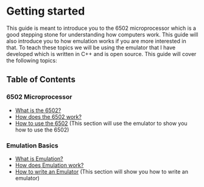 # Getting started

This guide is meant to introduce you to the 6502 microprocessor which is a good stepping stone for understanding how computers work. This guide will also introduce you to how emulation works if you are more interested in that. To teach these topics we will be using the emulator that I have developed which is written in C++ and is open source. This guide will cover the following topics:

## Table of Contents

### 6502 Microprocessor

- [What is the 6502?](./6502/about.md)
- [How does the 6502 work?](./6502/how-does-it-work.md)
- [How to use the 6502](./6502/how-to-use.md) (This section will use the emulator to show you how to use the 6502)

### Emulation Basics

- [What is Emulation?](./emulation/what-is-emulation.md)
- [How does Emulation work?](./emulation/how-does-it-work.md)
- [How to write an Emulator](./emulation/how-to-write-an-emulator.md) (This section will show you how to write an emulator)

